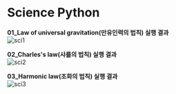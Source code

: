 # Science Python

<b>01_Law of universal gravitation(만유인력의 법칙) 실행 결과</b><br>
![sci1](https://user-images.githubusercontent.com/69303473/94758871-64459380-03d9-11eb-9ced-d24ed9953efc.PNG)<br>

<b>02_Charles's law(샤를의 법칙) 실행 결과</b><br>
![sci2](https://user-images.githubusercontent.com/69303473/94758879-6871b100-03d9-11eb-84e4-92ea0eeff0ce.PNG)<br>

<b>03_Harmonic law(조화의 법칙) 실행 결과</b><br>
![sci3](https://user-images.githubusercontent.com/69303473/94768254-e1790480-03e9-11eb-8279-1e1b937538d3.PNG)<br>

